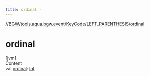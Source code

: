 ```yaml
---
title: ordinal -
---
```

//[BGW](../../../../index.md)/[tools.aqua.bgw.event](../../index.md)/[KeyCode](../index.md)/[LEFT_PARENTHESIS](index.md)/[ordinal](ordinal.md)



# ordinal  
[jvm]  
Content  
val [ordinal](ordinal.md): [Int](https://kotlinlang.org/api/latest/jvm/stdlib/kotlin/-int/index.html)  



